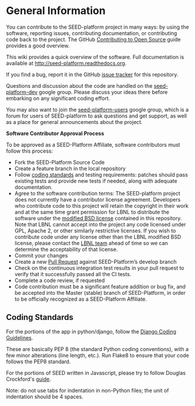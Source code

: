 General Information
===================

You can contribute to the SEED-platform project in many ways: by using the
software, reporting issues, contributing documentation, or contributing
code back to the project. The GitHub [Contributing to Open Source](https://guides.github.com/activities/contributing-to-open-source/#contributing) guide provides a good overview.

This wiki provides a quick overview of the software. Full documentation is
available at http://seed-platform.readthedocs.org.

If you find a bug, report it in the GitHub [issue tracker](https://github.com/SEED-platform/seed/issues)
for this repository.

Questions and discussion about the code are handled on the
[seed-platform-dev](https://groups.google.com/forum/?hl=en#!forum/seed-platform-dev)
google group. Please discuss your ideas there before embarking on any
significant coding effort.

You may also want to join the [seed-platform-users](https://groups.google.com/forum/?hl=en#!forum/seed-platform-users)
google group, which is a forum for users of SEED-platform to ask questions and
get support, as well as a place for general announcements about the project.

**Software Contributor Approval Process**

To be approved as a SEED-Platform Affiliate, software contributors must follow
this process:
* Fork the SEED-Platform Source Code
* Create a feature branch in the local repository
* Follow [coding standards](https://github.com/SEED-platform/seed/wiki/Coding-Standards) and testing requirements: patches should pass existing tests and provide new tests if needed, along with adequate documentation.
* Agree to the software contribution terms: The SEED-platform project does not currently have a contributor license agreement. Developers who contribute code to this project will retain the copyright in their work and at the same time grant permission for LBNL to distribute the software under the [modified BSD license](https://github.com/SEED-platform/seed/blob/master/LICENSE) contained in this repository. Note that LBNL cannot accept into the project any code licensed under GPL, Apache 2, or other similarly restrictive licenses. If you wish to contribute code under any license other than the LBNL modified BSD license, please contact the [LBNL team](seed-support@lists.lbl.gov) ahead of time so we can determine the acceptability of that license.
* Commit your changes
* Create a new [Pull Request](https://help.github.com/articles/creating-a-pull-request/) against SEED-Platform’s develop branch
* Check on the continuous integration test results in your pull request to verify that it successfully passed all the CI tests.
* Complete a code review, if requested
* Code contribution must be a significant feature addition or bug fix, and be accepted into the Master (stable) branch of SEED-Platform, in order to be officially recognized as a SEED-Platform Affiliate.


Coding Standards
----------------

For the portions of the app in python/django, follow the
[Django Coding Guidelines](https://docs.djangoproject.com/en/dev/internals/contributing/writing-code/coding-style/).

These are basically PEP 8 (the standard Python coding conventions), with a
few minor alterations (line length, etc.). Run Flake8 to ensure that your code
follows the PEP8 standard.

For the portions of SEED written in Javascript, please try to follow Douglas
Crockford's [guide](http://javascript.crockford.com/code.html).

Note: do not use tabs for indentation in non-Python files; the unit of
indentation should be 4 spaces.
